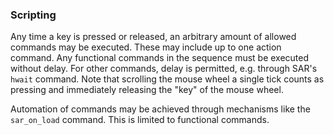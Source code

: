 ### Scripting

Any time a key is pressed or released, an arbitrary amount of allowed commands may be
executed. These may include up to one action command. Any functional commands in the
sequence must be executed without delay. For other commands, delay is permitted, e.g.
through SAR's `hwait` command. Note that scrolling the mouse wheel a single tick
counts as pressing and immediately releasing the "key" of the mouse wheel.

Automation of commands may be achieved through mechanisms like the `sar_on_load`
command. This is limited to functional commands.
